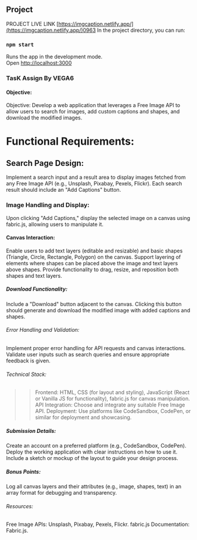 
## Project 
PROJECT LIVE LINK [https://imgcaption.netlify.app/](https://imgcaption.netlify.app/)0963
In the project directory, you can run:

### `npm start`
Runs the app in the development mode.\
Open [http://localhost:3000](http://localhost:3000)






### TasK Assign By VEGA6
#### Objective: 
Objective: Develop a web application that leverages a Free Image API to allow users to search for images, add custom captions and shapes, and download the modified images.

# Functional Requirements:
## Search Page Design:
Implement a search input and a result area to display images fetched from any Free Image API (e.g., Unsplash, Pixabay, Pexels, Flickr).
Each search result should include an "Add Captions" button.


### Image Handling and Display:
Upon clicking "Add Captions," display the selected image on a canvas using fabric.js, allowing users to manipulate it.

#### Canvas Interaction:
Enable users to add text layers (editable and resizable) and basic shapes (Triangle, Circle, Rectangle, Polygon) on the canvas.
Support layering of elements where shapes can be placed above the image and text layers above shapes.
Provide functionality to drag, resize, and reposition both shapes and text layers.

##### Download Functionality:
Include a "Download" button adjacent to the canvas.
Clicking this button should generate and download the modified image with added captions and shapes.

###### Error Handling and Validation:
Implement proper error handling for API requests and canvas interactions.
Validate user inputs such as search queries and ensure appropriate feedback is given.

###### Technical Stack:
>>Frontend: HTML, CSS (for layout and styling), JavaScript (React or Vanilla JS for functionality), fabric.js for canvas manipulation.
>>API Integration: Choose and integrate any suitable Free Image API.
>>Deployment: Use platforms like CodeSandbox, CodePen, or similar for deployment and showcasing.

##### Submission Details:
Create an account on a preferred platform (e.g., CodeSandbox, CodePen).
Deploy the working application with clear instructions on how to use it.
Include a sketch or mockup of the layout to guide your design process.

##### Bonus Points:
Log all canvas layers and their attributes (e.g., image, shapes, text) in an array format for debugging and transparency.

###### Resources:
Free Image APIs: Unsplash, Pixabay, Pexels, Flickr.
fabric.js Documentation: Fabric.js.